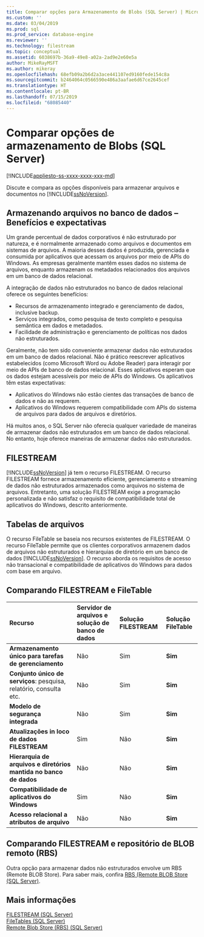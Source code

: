 ```yaml
---
title: Comparar opções para Armazenamento de Blobs (SQL Server) | Microsoft Docs
ms.custom: ''
ms.date: 03/04/2019
ms.prod: sql
ms.prod_service: database-engine
ms.reviewer: ''
ms.technology: filestream
ms.topic: conceptual
ms.assetid: 6038697b-36a9-49e8-a02a-2ad9e2e60e5a
author: MikeRayMSFT
ms.author: mikeray
ms.openlocfilehash: 68efb09a2b6d2a3ace441107ed9160fede154c8a
ms.sourcegitcommit: b2464064c0566590e486a3aafae6d67ce2645cef
ms.translationtype: HT
ms.contentlocale: pt-BR
ms.lasthandoff: 07/15/2019
ms.locfileid: "68085440"
---
```

# <a name="compare-options-for-storing-blobs-sql-server"></a>Comparar opções de armazenamento de Blobs (SQL Server)

[!INCLUDE[appliesto-ss-xxxx-xxxx-xxx-md](../../includes/appliesto-ss-xxxx-xxxx-xxx-md.md)]

Discute e compara as opções disponíveis para armazenar arquivos e documentos no [!INCLUDE[ssNoVersion](../../includes/ssnoversion-md.md)].

## <a name="Expectations"></a> Armazenando arquivos no banco de dados – Benefícios e expectativas

Um grande percentual de dados corporativos é não estruturado por natureza, e é normalmente armazenado como arquivos e documentos em sistemas de arquivos. A maioria desses dados é produzida, gerenciada e consumida por aplicativos que acessam os arquivos por meio de APIs do Windows. As empresas geralmente mantêm esses dados no sistema de arquivos, enquanto armazenam os metadados relacionados dos arquivos em um banco de dados relacional.

A integração de dados não estruturados no banco de dados relacional oferece os seguintes benefícios:

- Recursos de armazenamento integrado e gerenciamento de dados, inclusive backup.
- Serviços integrados, como pesquisa de texto completo e pesquisa semântica em dados e metadados.
- Facilidade de administração e gerenciamento de políticas nos dados não estruturados.

Geralmente, não tem sido conveniente armazenar dados não estruturados em um banco de dados relacional. Não é prático reescrever aplicativos estabelecidos (como Microsoft Word ou Adobe Reader) para interagir por meio de APIs de banco de dados relacional. Esses aplicativos esperam que os dados estejam acessíveis por meio de APIs do Windows. Os aplicativos têm estas expectativas:

- Aplicativos do Windows não estão cientes das transações de banco de dados e não as requerem.
- Aplicativos do Windows requerem compatibilidade com APIs do sistema de arquivos para dados de arquivos e diretórios.

Há muitos anos, o SQL Server não oferecia qualquer variedade de maneiras de armazenar dados não estruturados em um banco de dados relacional. No entanto, hoje oferece maneiras de armazenar dados não estruturados.

## <a name="Filestream"></a> FILESTREAM

[!INCLUDE[ssNoVersion](../../includes/ssnoversion-md.md)] já tem o recurso FILESTREAM. O recurso FILESTREAM fornece armazenamento eficiente, gerenciamento e streaming de dados não estruturados armazenados como arquivos no sistema de arquivos. Entretanto, uma solução FILESTREAM exige a programação personalizada e não satisfaz o requisito de compatibilidade total de aplicativos do Windows, descrito anteriormente.

## <a name="FileTables"></a> Tabelas de arquivos

O recurso FileTable se baseia nos recursos existentes de FILESTREAM. O recurso FileTable permite que os clientes corporativos armazenem dados de arquivos não estruturados e hierarquias de diretório em um banco de dados [!INCLUDE[ssNoVersion](../../includes/ssnoversion-md.md)]. O recurso aborda os requisitos de acesso não transacional e compatibilidade de aplicativos do Windows para dados com base em arquivo.

## <a name="CompareFileTable"></a> Comparando FILESTREAM e FileTable

|Recurso|Servidor de arquivos e solução de banco de dados|Solução FILESTREAM|Solução FileTable|
|:------|:--------------------------------|:------------------|:-----------------|
|**Armazenamento único para tarefas de gerenciamento**|Não|Sim|**Sim**|
|**Conjunto único de serviços**: pesquisa, relatório, consulta etc.|Não|Sim|**Sim**|
|**Modelo de segurança integrada**|Não|Sim|**Sim**|
|**Atualizações in loco de dados FILESTREAM**|Sim|Não|**Sim**|
|**Hierarquia de arquivos e diretórios mantida no banco de dados**|Não|Não|**Sim**|
|**Compatibilidade de aplicativos do Windows**|Sim|Não|**Sim**|
|**Acesso relacional a atributos de arquivo**|Não|Não|**Sim**|

## <a name="CompareRBS"></a> Comparando FILESTREAM e repositório de BLOB remoto (RBS)

Outra opção para armazenar dados não estruturados envolve um RBS (Remote BLOB Store). Para saber mais, confira [RBS (Remote BLOB Store (SQL Server)](remote-blob-store-rbs-sql-server.md).

## <a name="more"></a> Mais informações

[FILESTREAM &#40;SQL Server&#41;](../../relational-databases/blob/filestream-sql-server.md)  
[FileTables &#40;SQL Server&#41;](../../relational-databases/blob/filetables-sql-server.md)  
[Remote Blob Store &#40;RBS&#41; &#40;SQL Server&#41;](../../relational-databases/blob/remote-blob-store-rbs-sql-server.md)

